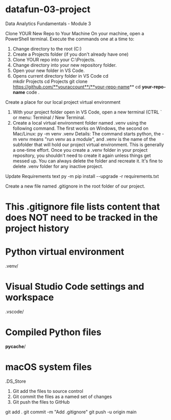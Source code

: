 # datafun-03-project
Data Analytics Fundamentals - Module 3

Clone YOUR New Repo to Your Machine
On your machine, open a PowerShell terminal. Execute the commands one at a time to:
1.	Change directory to the root (C:)
2.	Create a Projects folder (if you don't already have one)
3.	Clone YOUR repo into your C:\Projects.
4.	Change directory into your new repository folder.
5.	Open your new folder in VS Code.
6.	Opens current directory folder in VS Code
cd \
mkdir Projects
cd Projects
git clone https://github.com/**youraccount**/**your-repo-name**
cd **your-repo-name**
code .

Create a place for our local project virtual environment
1.	With your project folder open in VS Code, open a new terminal (CTRL ` or menu: Terminal / New Terminal.
2.	Create a local virtual environment folder named .venv using the following command. The first works on Windows, the second on Mac/Linux:
py -m venv .venv
Details: The command starts python, the -m venv means "run venv as a module", and .venv is the name of the subfolder that will hold our project virtual environment. 
This is generally a one-time effort. Once you create a .venv folder in your project repository, you shouldn't need to create it again unless things get messed up. You can always delete the folder and recreate it. It's fine to delete .venv folder for any inactive project.

Update Requirements text
py -m pip install --upgrade -r requirements.txt	

Create a new file named .gitignore in the root folder of our project. 
# This .gitignore file lists content that does NOT need to be tracked in the project history

# Python virtual environment
.venv/

# Visual Studio Code settings and workspace
.vscode/

# Compiled Python files
__pycache__/

# macOS system files
.DS_Store

1. Git add the files to source control
2. Git commit the files as a named set of changes
3. Git push the files to GitHub

git add .
git commit -m "Add .gitignore"
git push -u origin main